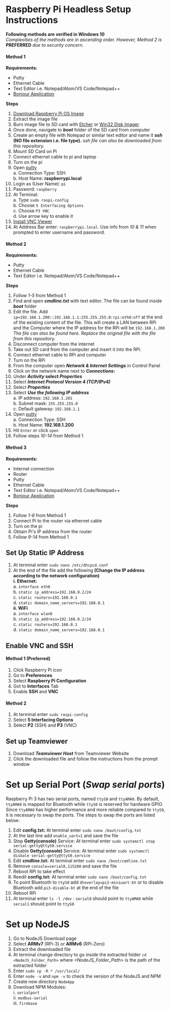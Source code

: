 # Raspberry Pi Headless Setup Instructions
**Following methods are verified in Windows 10**<br/>
*Complexities of the methods are in ascending order. However, Method 2 is* **PREFERRED** *due to security concern.*

#### **Method 1**
**Requirements:**
* Putty
* Ethernet Cable
* Text Editor i.e. Notepad/Atom/VS Code/Notepad++
* [Bonjour Application](https://support.apple.com/downloads/bonjour)<br/>


**Steps**<br/>
1. [Download Raspberry Pi OS Image](https://www.raspberrypi.org/downloads/raspbian/)
2. Extract the image file
3. Burn image file to SD card with [Etcher](https://etcher.io/) or [Win32 Disk Imager](https://sourceforge.net/projects/win32diskimager/)
4. Once done, navigate to ***boot*** folder of the SD card from computer
5. Create an empty file with Notepad or similar text editor and name it ***ssh* (NO file extension i.e. file type).** *ssh file can also be downloaded from this repository.*
6. Mount SD Card on Pi
7. Connect ethernet cable to pi and laptop
8. Turn on the pi
9. Open [putty](https://www.putty.org/)<br/>
   a. Connection Type: SSH<br/>
   b. Host Name: **raspberrypi.local**
10. Login as (User Name): `pi`
11. Password: `raspberry`
12. At Terminal:<br/>
   a. Type `sudo raspi-config`<br/>
   b. Choose `5 Interfacing Options`<br/>
   c. Choose `P3 VNC`<br/>
   d. Use arrow key to enable it
13. [Install VNC Viewer](https://www.realvnc.com/en/connect/download/viewer/)
14. At Address Bar enter: `raspberrypi.local`. Use info from *10 & 11* when prompted to enter username and password.

#### **Method 2**
**Requirements:**
* Putty
* Ethernet Cable
* Text Editor i.e. Notepad/Atom/VS Code/Notepad++<br/>


**Steps**<br/>
1. Follow *1-5* from Method 1
6. Find and open ***cmdline.txt*** with text editor. The file can be found inside ***boot*** folder
7. Edit the file. Add `ip=192.168.1.200::192.168.1.1:255.255.255.0:rpi:eth0:off` at the end of the existing content of the file. This will create a LAN between RPi and the Computer where the IP address for the RPi will be `192.168.1.200`<br/>
   *The file can also be found here. Replace the original file with the file from this repository.*
8. Disconnect computer from the internet
9. Take out SD card from the computer and insert it into the RPi.
10. Connect ethernet cable to RPi and computer
11. Turn on the RPi
12. From the computer open ***Network & Internet Settings*** in Control Panel 
13. Click on the network name next to ***Connections:***
14. Under ***Activity* select *Properties***<br/>
15. Select ***Internet Protocol Version 4 (TCP/IPv4)***
16. Select ***Properties***<br/>
17. Select ***Use the following IP address***<br/>
    a. IP address: `192.168.1.201`<br/>
    b. Subnet mask: `255.255.255.0`<br/>
    c. Default gateway: `192.168.1.1`<br/>
18. Open [putty](https://www.putty.org/)<br/>
   a. Connection Type: SSH<br/>
   b. Host Name: **192.168.1.200**
19. Hit `Enter` or click `open`
20. Follow steps *10-14* from Method 1

#### **Method 3**
**Requirements:**
* Internet connection
* Router
* Putty
* Ethernet Cable
* Text Editor i.e. Notepad/Atom/VS Code/Notepad++
* [Bonjour Application](https://support.apple.com/downloads/bonjour)<br/>

**Steps**<br/>
1. Follow *1-6* from Method 1
7. Connect Pi to the router via ethernet cable
8. Turn on the pi
9. Obtain Pi's IP address from the router
10. Follow *9-14* from Method 1

## Set Up Static IP Address
1. At terminal enter `sudo nano /etc/dhcpcd.conf`
2. At the end of the file add the following **(Change the IP address according to the network configuration)**<br/>
   **i. Ethernet:**<br/>
        a. `interface eth0`<br/>
        b. `static ip_address=192.168.0.2/24`<br/>
        c. `static routers=192.168.0.1`<br/>
        d. `static domain_name_servers=192.168.0.1`<br/>
   **ii. WiFi**<br/>
        a. `interface wlan0`<br/>
        b. `static ip_address=192.168.0.2/24`<br/>
        c. `static routers=192.168.0.1`<br/>
        d. `static domain_name_servers=192.168.0.1`<br/>

## Enable VNC and SSH
#### **Method 1 (Preferred)**
1. Click Raspberry Pi icon
2. Go to **Preferences**
3. Select **Raspberry Pi Configuration**
4. Got to **Interfaces** Tab
5. Enable **SSH** and **VNC**

#### **Method 2**
1. At terminal enter `sudo raspi-config`
2. Select **5 Interfacing Options**
3. Select **P2** (SSH) and **P3** (VNC)

## Set up Teamviewer
1. Download ***Teamviewer Host*** from Teamviewer Website
2. Click the downloaded file and follow the instructions from the prompt window

# Set up Serial Port (***Swap serial ports***)
Raspberry Pi 3 has two serial ports, named `ttyS0` and `ttyAMA0`. By default, `ttyAMA0` is mapped for Bluetooth while `ttyS0` is reserved for hardware GPIO. Since `ttyAMA0` has higher performance and more reliable compared to `ttyS0`, it is necessary to swap the ports. The steps to swap the ports are listed below:
1. Edit **config.txt:** At terminal enter `sudo nano /boot/config.txt`
2. At the last line add `enable_uart=1` and save the file
3. Stop **Getty(console)** Service: At terminal enter `sudo systemctl stop serial-getty@ttyS0.service`
4. Disable **Getty(console)** Service: At terminal enter `sudo systemctl disbale serial-getty@ttyS0.service`
5. Edit **cmdline.txt:** At terminal enter `sudo nano /boot/cmdline.txt`
6. Remove `console=serial0,115200` and save the file
7. Reboot RPi to take effect
8. Reedit **config.txt:** At terminal enter `sudo nano /boot/config.txt`
9. To point Bluetooth to `ttyS0` add `dtoverlay=pi3-miniuart-bt` or to disable Bluetooth add `pi3-disable-bt` at the end of the file
10. Reboot RPi
11. At terminal enter `ls -l /dev` : `serial0` should point to `ttyAMA0` while `serial1` should point to `ttyS0`

# Set up NodeJS
1. Go to NodeJS Download page
2. Select **ARMv7** (RPi-3) or **ARMv6** (RPi-Zero)
3. Extract the downloaded file
4. At terminal change directory to go inside the extracted folder `cd <NodeJS_Folder_Path>` where *<NodeJS_Folder_Path>* is the path of the extracted folder
5. Enter `sudo cp -R * /usr/local/`
6. Enter `node -v` and `npm -v` to check the version of the NodeJS and NPM
7. Create new directory `NodeApp`
8. Download NPM Modules:<br/>
   i. `serialport`<br/>
   ii. `modbus-serial`<br/>
   iii. `firebase`<br/>